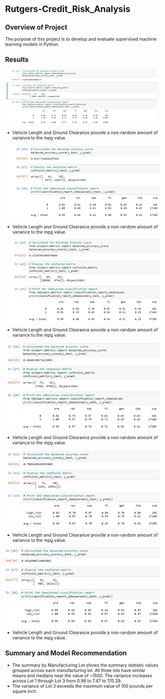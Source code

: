 # Rutgers-Credit_Risk_Analysis

## Overview of Project

The purpose of this project is to develop and evaluate supervised machine learning models in Python. 

## Results

![NaiveRandomOversampling](/01-NaiveRandomOversampling.png "Naive Random Oversampling")
* Vehicle Length and Ground Clearance provide a non-random amount of variance to the mpg value.

![SMOTEOversampling](/02-SMOTEOversampling.png "SMOTE Oversampling")
* Vehicle Length and Ground Clearance provide a non-random amount of variance to the mpg value.

![Undersampling](/03-Undersampling.png "Undersampling")
* Vehicle Length and Ground Clearance provide a non-random amount of variance to the mpg value.

![CombinationSampling](/04-CombinationSampling.png "Combination Sampling")
* Vehicle Length and Ground Clearance provide a non-random amount of variance to the mpg value.

![BalancedRandomForestClassifier](/05-BalancedRandomForestClassifier.png "Balanced Random Forest Classifier")
* Vehicle Length and Ground Clearance provide a non-random amount of variance to the mpg value.

![EasyEnsembleAdaBoostClassifier](/06-EasyEnsembleAdaBoostClassifier.png "Easy Ensemble AdaBoost Classifier")
* Vehicle Length and Ground Clearance provide a non-random amount of variance to the mpg value.

## Summary and Model Recommendation

* The summary by Manufacturing Lot shows the summary statistic values grouped across each manufacturing lot. All three lots have 
similar means and medians near the value of ~1500. The variance increases across Lot 1 through Lot 3 from 0.98 to 7.47 to 170.29.
* The variance of Lot 3 exceeds the maximum value of 100 pounds per square inch. 